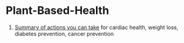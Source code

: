 # Plant-Based-Health

1. [Summary of actions you can take](health-interventions.md) for cardiac health, weight loss, diabetes prevention, cancer prevention